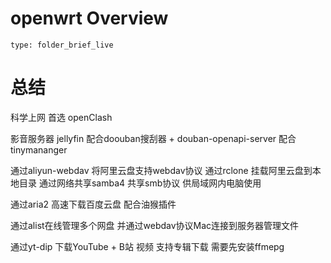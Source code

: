 # openwrt Overview
 
```ccard
type: folder_brief_live
```
 



# 总结

科学上网 首选 openClash

影音服务器 jellyfin 配合doouban搜刮器 + douban-openapi-server  配合tinymananger

通过aliyun-webdav 将阿里云盘支持webdav协议
通过rclone 挂载阿里云盘到本地目录
通过网络共享samba4  共享smb协议 供局域网内电脑使用

通过aria2 高速下载百度云盘 配合油猴插件

通过alist在线管理多个网盘 并通过webdav协议Mac连接到服务器管理文件

通过yt-dip 下载YouTube + B站 视频 支持专辑下载 需要先安装ffmepg


